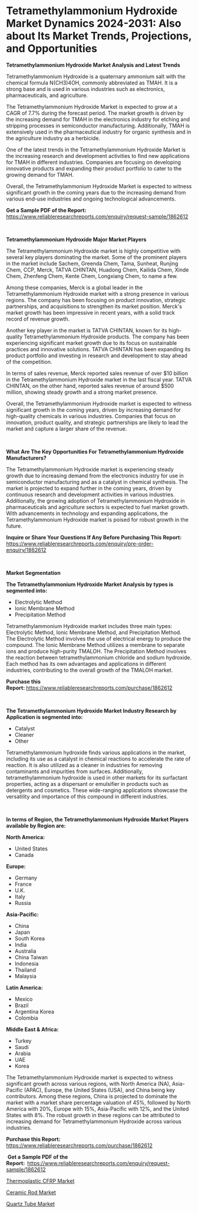 <p><h1>Tetramethylammonium Hydroxide Market Dynamics 2024-2031: Also about Its Market Trends, Projections, and Opportunities</h1></p><p><strong>Tetramethylammonium Hydroxide Market Analysis and Latest Trends</strong></p>
<p><p>Tetramethylammonium Hydroxide is a quaternary ammonium salt with the chemical formula N(CH3)4OH, commonly abbreviated as TMAH. It is a strong base and is used in various industries such as electronics, pharmaceuticals, and agriculture.</p><p>The Tetramethylammonium Hydroxide Market is expected to grow at a CAGR of 7.7% during the forecast period. The market growth is driven by the increasing demand for TMAH in the electronics industry for etching and stripping processes in semiconductor manufacturing. Additionally, TMAH is extensively used in the pharmaceutical industry for organic synthesis and in the agriculture industry as a herbicide.</p><p>One of the latest trends in the Tetramethylammonium Hydroxide Market is the increasing research and development activities to find new applications for TMAH in different industries. Companies are focusing on developing innovative products and expanding their product portfolio to cater to the growing demand for TMAH.</p><p>Overall, the Tetramethylammonium Hydroxide Market is expected to witness significant growth in the coming years due to the increasing demand from various end-use industries and ongoing technological advancements.</p></p>
<p><strong>Get a Sample PDF of the Report:&nbsp;</strong> <a href="https://www.reliableresearchreports.com/enquiry/request-sample/1862612">https://www.reliableresearchreports.com/enquiry/request-sample/1862612</a></p>
<p>&nbsp;</p>
<p><strong>Tetramethylammonium Hydroxide Major Market Players</strong></p>
<p><p>The Tetramethylammonium Hydroxide market is highly competitive with several key players dominating the market. Some of the prominent players in the market include Sachem, Greenda Chem, Tama, Sunheat, Runjing Chem, CCP, Merck, TATVA CHINTAN, Huadong Chem, Kailida Chem, Xinde Chem, Zhenfeng Chem, Kente Chem, Longxiang Chem, to name a few.</p><p>Among these companies, Merck is a global leader in the Tetramethylammonium Hydroxide market with a strong presence in various regions. The company has been focusing on product innovation, strategic partnerships, and acquisitions to strengthen its market position. Merck's market growth has been impressive in recent years, with a solid track record of revenue growth.</p><p>Another key player in the market is TATVA CHINTAN, known for its high-quality Tetramethylammonium Hydroxide products. The company has been experiencing significant market growth due to its focus on sustainable practices and innovative solutions. TATVA CHINTAN has been expanding its product portfolio and investing in research and development to stay ahead of the competition.</p><p>In terms of sales revenue, Merck reported sales revenue of over $10 billion in the Tetramethylammonium Hydroxide market in the last fiscal year. TATVA CHINTAN, on the other hand, reported sales revenue of around $500 million, showing steady growth and a strong market presence.</p><p>Overall, the Tetramethylammonium Hydroxide market is expected to witness significant growth in the coming years, driven by increasing demand for high-quality chemicals in various industries. Companies that focus on innovation, product quality, and strategic partnerships are likely to lead the market and capture a larger share of the revenue.</p></p>
<p>&nbsp;</p>
<p><strong>What Are The Key Opportunities For Tetramethylammonium Hydroxide Manufacturers?</strong></p>
<p><p>The Tetramethylammonium Hydroxide market is experiencing steady growth due to increasing demand from the electronics industry for use in semiconductor manufacturing and as a catalyst in chemical synthesis. The market is projected to expand further in the coming years, driven by continuous research and development activities in various industries. Additionally, the growing adoption of Tetramethylammonium Hydroxide in pharmaceuticals and agriculture sectors is expected to fuel market growth. With advancements in technology and expanding applications, the Tetramethylammonium Hydroxide market is poised for robust growth in the future.</p></p>
<p><strong>Inquire or Share Your Questions If Any Before Purchasing This Report:</strong> <a href="https://www.reliableresearchreports.com/enquiry/pre-order-enquiry/1862612">https://www.reliableresearchreports.com/enquiry/pre-order-enquiry/1862612</a></p>
<p>&nbsp;</p>
<p><strong>Market Segmentation</strong></p>
<p><strong>The Tetramethylammonium Hydroxide Market Analysis by types is segmented into:</strong></p>
<p><ul><li>Electrolytic Method</li><li>Ionic Membrane Method</li><li>Precipitation Method</li></ul></p>
<p><p>Tetramethylammonium Hydroxide market includes three main types: Electrolytic Method, Ionic Membrane Method, and Precipitation Method. The Electrolytic Method involves the use of electrical energy to produce the compound. The Ionic Membrane Method utilizes a membrane to separate ions and produce high-purity TMALOH. The Precipitation Method involves the reaction between tetramethylammonium chloride and sodium hydroxide. Each method has its own advantages and applications in different industries, contributing to the overall growth of the TMALOH market.</p></p>
<p><strong>Purchase this Report:&nbsp;</strong><a href="https://www.reliableresearchreports.com/purchase/1862612">https://www.reliableresearchreports.com/purchase/1862612</a></p>
<p>&nbsp;</p>
<p><strong>The Tetramethylammonium Hydroxide Market Industry Research by Application is segmented into:</strong></p>
<p><ul><li>Catalyst</li><li>Cleaner</li><li>Other</li></ul></p>
<p><p>Tetramethylammonium hydroxide finds various applications in the market, including its use as a catalyst in chemical reactions to accelerate the rate of reaction. It is also utilized as a cleaner in industries for removing contaminants and impurities from surfaces. Additionally, tetramethylammonium hydroxide is used in other markets for its surfactant properties, acting as a dispersant or emulsifier in products such as detergents and cosmetics. These wide-ranging applications showcase the versatility and importance of this compound in different industries.</p></p>
<p>&nbsp;</p>
<p><strong>In terms of Region, the Tetramethylammonium Hydroxide Market Players available by Region are:</strong></p>
<p>
    <p> <strong> North America: </strong>
        <ul>
            <li>United States</li>
            <li>Canada</li>
        </ul>
        </p> 
    <p> <strong> Europe: </strong>
        <ul>
            <li>Germany</li>
            <li>France</li>
            <li>U.K.</li>
            <li>Italy</li>
            <li>Russia</li>
        </ul>
        </p> 
    <p> <strong> Asia-Pacific: </strong>
        <ul>
            <li>China</li>
            <li>Japan</li>
            <li>South Korea</li>
            <li>India</li>
            <li>Australia</li>
            <li>China Taiwan</li>
            <li>Indonesia</li>
            <li>Thailand</li>
            <li>Malaysia</li>
        </ul>
        </p> 
    <p> <strong> Latin America: </strong>
        <ul>
            <li>Mexico</li>
            <li>Brazil</li>
            <li>Argentina Korea</li>
            <li>Colombia</li>
        </ul>
        </p> 
    <p> <strong> Middle East & Africa: </strong>
        <ul>
            <li>Turkey</li>
            <li>Saudi</li>
            <li>Arabia</li>
            <li>UAE</li>
            <li>Korea</li>
        </ul>
    </p>
    </p>
<p><p>The Tetramethylammonium Hydroxide market is expected to witness significant growth across various regions, with North America (NA), Asia-Pacific (APAC), Europe, the United States (USA), and China being key contributors. Among these regions, China is projected to dominate the market with a market share percentage valuation of 45%, followed by North America with 20%, Europe with 15%, Asia-Pacific with 12%, and the United States with 8%. The robust growth in these regions can be attributed to increasing demand for Tetramethylammonium Hydroxide across various industries.</p></p>
<p><strong>Purchase this Report: </strong><a href="https://www.reliableresearchreports.com/purchase/1862612">https://www.reliableresearchreports.com/purchase/1862612</a></p>
<p>&nbsp;<strong>Get a Sample PDF of the Report:&nbsp;&nbsp;</strong><a href="https://www.reliableresearchreports.com/enquiry/request-sample/1862612">https://www.reliableresearchreports.com/enquiry/request-sample/1862612</a></p>
<p><strong></strong></p>
<p><p><a href="https://github.com/gdfhhhj/Market-Research-Report-List-3/blob/main/thermoplastic-cfrp-market.md">Thermoplastic CFRP Market</a></p><p><a href="https://github.com/julyju69/Market-Research-Report-List-2/blob/main/ceramic-rod-market.md">Ceramic Rod Market</a></p><p><a href="https://github.com/nathandecarvalho/Market-Research-Report-List-2/blob/main/quartz-tube-market.md">Quartz Tube Market</a></p></p>